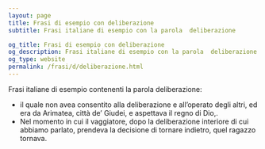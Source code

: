 ```yaml
---
layout: page
title: Frasi di esempio con deliberazione 
subtitle: Frasi italiane di esempio con la parola  deliberazione

og_title: Frasi di esempio con deliberazione 
og_description: Frasi italiane di esempio con la parola  deliberazione
og_type: website
permalink: /frasi/d/deliberazione.html
---
```


Frasi italiane di esempio contenenti la parola deliberazione:


- il quale non avea consentito alla deliberazione e all’operato degli altri, ed era da Arimatea, città de’ Giudei, e aspettava il regno di Dio,.
- Nel momento in cui il vaggiatore, dopo la deliberazione interiore di cui abbiamo parlato, prendeva la decisione di tornare indietro, quel ragazzo tornava.
